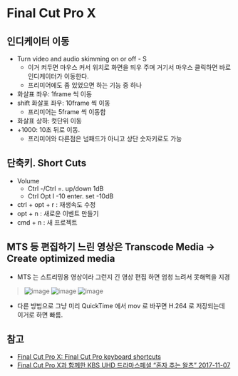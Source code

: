 # Final Cut Pro X

## 인디케이터 이동
* Turn video and audio skimming on or off - S
  * 이거 켜두면 마우스 커서 위치로 화면을 띄우 주며 거기서 마우스 클릭하면 바로 인디케이터가 이동한다.
  * 프리미어에도 좀 있었으면 하는 기능 중 하나
* 화살표 좌우: 1frame 씩 이동
* shift 화살표 좌우: 10frame 씩 이동
  * 프리미어는 5frame 씩 이동함
* 화살표 상하: 컷단위 이동
* +1000: 10초 뒤로 이동.
  * 프리미어와 다른점은 넘패드가 아니고 상단 숫자키로도 가능

## 단축키. Short Cuts
* Volume
  * Ctrl -/Ctrl =. up/down 1dB
  * Ctrl Opt l -10 enter. set -10dB
* ctrl + opt + r : 재생속도 수정
* opt + n : 새로운 이벤트 만들기
* cmd + n : 새 프로젝트


## MTS 등 편집하기 느린 영상은 Transcode Media -> Create optimized media
* MTS 는 스트리밍용 영상이라 그런지 긴 영상 편집 하면 엄청 느려서 못해먹을 지경
> ![image](https://user-images.githubusercontent.com/1219373/52417590-8ff27680-2b2f-11e9-8d6a-ac337a9a40dc.png)
> ![image](https://user-images.githubusercontent.com/1219373/52417635-a8fb2780-2b2f-11e9-8fd2-1a30942f1f43.png)
> ![image](https://user-images.githubusercontent.com/1219373/52414243-1fdff280-2b27-11e9-88db-bbd59c2f2390.png)
* 다른 방법으로 그냥 미리 QuickTime 에서 mov 로 바꾸면 H.264 로 저장되는데 이거로 하면 빠름.


## 참고
* [Final Cut Pro X: Final Cut Pro keyboard shortcuts](https://support.apple.com/kb/PH12724)
* [Final Cut Pro X과 함께한 KBS UHD 드라마스페셜 “혼자 추는 왈츠” 2017-11-07](http://tech.kobeta.com/final-cut-pro-x%EA%B3%BC-%ED%95%A8%EA%BB%98%ED%95%9C-kbs-uhd-%EB%93%9C%EB%9D%BC%EB%A7%88%EC%8A%A4%ED%8E%98%EC%85%9C-%ED%98%BC%EC%9E%90-%EC%B6%94%EB%8A%94-%EC%99%88%EC%B8%A0/)